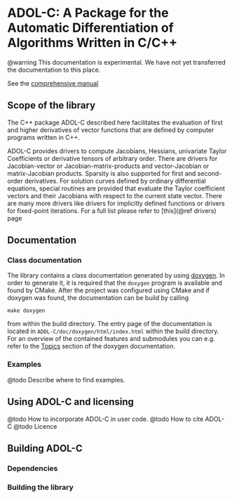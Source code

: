 # ADOL-C: A Package for the Automatic Differentiation of Algorithms Written in C/C++

@warning This documentation is experimental. We have not yet transferred the documentation to this place.

See the [comprehensive manual](adolc-manual.pdf)

## Scope of the library

The C++ package ADOL-C described here facilitates the evaluation of
first and higher derivatives of vector functions that are defined
by computer programs written in C++. 

ADOL-C provides drivers to compute Jacobians, Hessians, univariate Taylor Coefficients or derivative tensors of arbitrary order. There are drivers for Jacobian-vector or Jacobian-matrix-products and vector-Jacobian or matrix-Jacobian products. Sparsity is also supported for first and second-order derivatives. For solution curves defined by ordinary differential equations,
special routines are provided that evaluate the Taylor coefficient vectors and their Jacobians with respect to the current state vector.
There are many more drivers like drivers for implicitly defined functions or drivers for fixed-point iterations. For a full list please refer to [this](@ref drivers) page

## Documentation


### Class documentation

The library contains a class documentation generated by using [doxygen].
In order to generate it, it is required that the `doxygen` program
is available and found by CMake. After the project was configured using
CMake and if doxygen was found, the documentation can
be build by calling
```shell
make doxygen
```
from within the build directory. The entry page of the documentation is located
in `ADOL-C/doc/doxygen/html/index.html` within the build directory.
For an overview of the contained features and submodules
you can e.g. refer to the [Topics](topics.html) section of the doxygen documentation.





### Examples

@todo Describe where to find examples.



## Using ADOL-C and licensing

@todo How to incorporate ADOL-C in user code.
@todo How to cite ADOL-C
@todo Licence



## Building ADOL-C

### Dependencies
### Building the library

[doxygen]: http://www.stack.nl/~dimitri/doxygen/
